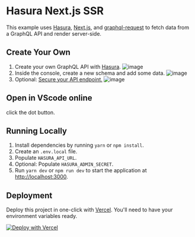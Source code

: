 # Hasura Next.js SSR

This example uses [Hasura](https://hasura.io/), [Next.js](https://nextjs.org/), and [graphql-request](https://github.com/prisma-labs/graphql-request) to fetch data from a GraphQL API and render server-side.

## Create Your Own

1. Create your own GraphQL API with [Hasura](https://cloud.hasura.io/).
   ![image](https://user-images.githubusercontent.com/9113740/89105409-82494480-d3e6-11ea-8898-55f4f05db9c4.png)
1. Inside the console, create a new schema and add some data.
   ![image](https://user-images.githubusercontent.com/9113740/89105413-8d03d980-d3e6-11ea-8e6f-6d616fe3da0f.png)
1. Optional: [Secure your API endpoint.](https://hasura.io/docs/1.0/graphql/manual/deployment/securing-graphql-endpoint.html)
   ![image](https://user-images.githubusercontent.com/9113740/89105407-76f61900-d3e6-11ea-9f5e-d989515154a7.png)

## Open in VScode online
click the dot button.

## Running Locally

1. Install dependencies by running `yarn` or `npm install`.
1. Create an `.env.local` file.
1. Populate `HASURA_API_URL`.
1. Optional: Populate `HASURA_ADMIN_SECRET`.
1. Run `yarn dev` or `npm run dev` to start the application at [http://localhost:3000](http://localhost:3000).

## Deployment

Deploy this project in one-click with [Vercel](https://vercel.com). You'll need to have your environment variables ready.

[![Deploy with Vercel](https://vercel.com/button)](https://vercel.com/import/project?template=https://github.com/leerob/hasura-nextjs-ssr)
